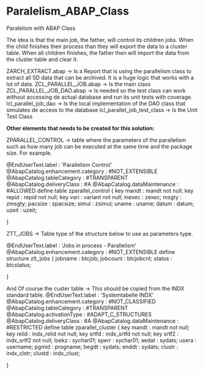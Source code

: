 # Paralelism_ABAP_Class
Paralelism with ABAP Class

The idea is that the main job, the father, will control its children jobs. When the child finishes their process than they will export the data to a cluster table. When all children finishes, the father then will import the data from the cluster table and clear it.

ZARCH_EXTRACT.abap -> Is a Report that is using the parallelism class to extract all SD data that can be archived. It is a huge logic that works with a lot of data.
ZCL_PARALLEL_JOB.abap -> Is the main class
ZCL_PARALLEL_JOB_DAO.abap -> Is needed so the test class can work without accessing de actual database and run its unit tests with coverage.
lcl_parallel_job_dao -> Is the local implementation of the DAO class that simulates de access to the database
lcl_parallel_job_test_class -> Is the Unit Test Class

<b>Other elements that needs to be created for this solution:</b></n>

ZPARALLEL_CONTROL -> table where the parameters of the parallelism such as how many job can be executed at the same time and the package size. For example.

@EndUserText.label : 'Parallelism Control'
@AbapCatalog.enhancement.category : #NOT_EXTENSIBLE
@AbapCatalog.tableCategory : #TRANSPARENT
@AbapCatalog.deliveryClass : #A
@AbapCatalog.dataMaintenance : #ALLOWED
define table zparallel_control {
  key mandt : mandt not null;
  key repid : repid not null;
  key vari  : variant not null;
  inexec    : zexec;
  msgty     : zmsgty;
  pacsize   : zpacsize;
  simul     : zsimul;
  uname     : uname;
  datum     : datum;
  uzeit     : uzeit;

}

ZTT_JOBS -> Table type of the structure below to use as parameters type.

@EndUserText.label : 'Jobs in process - Parallelism'
@AbapCatalog.enhancement.category : #NOT_EXTENSIBLE
define structure zlt_jobs {
  jobname  : btcjob;
  jobcount : btcjobcnt;
  status   : btcstatus;

}

And Of course the custer table -> This should be copied from the INDX standard table.
@EndUserText.label : 'Systemtabelle INDX'
@AbapCatalog.enhancement.category : #NOT_CLASSIFIED
@AbapCatalog.tableCategory : #TRANSPARENT
@AbapCatalog.activationType : #ADAPT_C_STRUCTURES
@AbapCatalog.deliveryClass : #A
@AbapCatalog.dataMaintenance : #RESTRICTED
define table zparallel_cluster {
  key mandt : mandt not null;
  key relid : indx_relid not null;
  key srtfd : indx_srtfd not null;
  key srtf2 : indx_srtf2 not null;
  loekz     : sychar01;
  sperr     : sychar01;
  aedat     : sydats;
  usera     : username;
  pgmid     : progname;
  begdt     : sydats;
  enddt     : sydats;
  clustr    : indx_clstr;
  clustd    : indx_clust;

}

